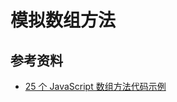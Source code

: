 # 模拟数组方法

## 参考资料

-   [25 个 JavaScript 数组方法代码示例](https://blog.fundebug.com/2019/09/19/understand-25-javascript-array-methods-by-implementing-them/)
